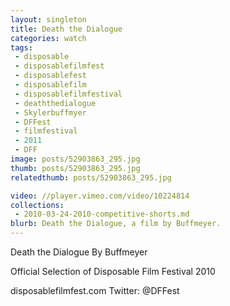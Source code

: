 ```yaml
---
layout: singleton
title: Death the Dialogue
categories: watch
tags:
 - disposable
 - disposablefilmfest
 - disposablefest
 - disposablefilm
 - disposablefilmfestival
 - deaththedialogue
 - Skylerbuffmyer
 - DFFest
 - filmfestival
 - 2011
 - DFF
image: posts/52903863_295.jpg
thumb: posts/52903863_295.jpg
relatedthumb: posts/52903863_295.jpg

video: //player.vimeo.com/video/10224814
collections:
 - 2010-03-24-2010-competitive-shorts.md
blurb: Death the Dialogue, a film by Buffmeyer.
---
```


Death the Dialogue
By Buffmeyer

Official Selection of Disposable Film Festival 2010

disposablefilmfest.com
Twitter: @DFFest